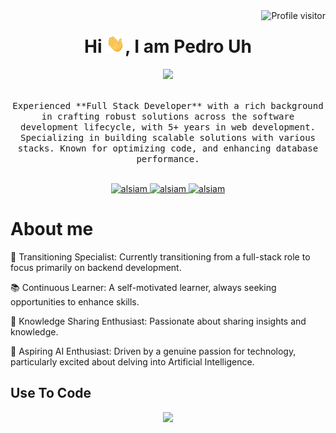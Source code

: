 

<a href="https://komarev.com/ghpvc/?username=alsiam">
  <img align="right" src="https://komarev.com/ghpvc/?username=da2software&label=Visitors&color=0e75b6&style=flat" alt="Profile visitor" />
</a>


<h1 align="center">Hi <img src="https://raw.githubusercontent.com/ABSphreak/ABSphreak/master/gifs/Hi.gif" width="30px">, I am Pedro Uh</h1>
<p align="center">
  <a href="https://github.com/Ratheshan03/readme-typing-svg"><img src="https://readme-typing-svg.herokuapp.com?lines=Full+Stack+Developer;Computer+Science+Engineer;Software+Architecture;&center=true&width=500&height=50"></a>
</p>


<p align="center"> 
  <samp>
    <br>
    Experienced **Full Stack Developer** with a rich background in crafting robust solutions across the software development lifecycle, with 5+ years in web development. Specializing in building scalable solutions with various stacks. Known for optimizing code, and enhancing database performance.
    <br>
    <br>
  </samp>
</p>

<p align="center">
 <a href="https://www.youtube.com/channel/UCzlcSZqb-p7aO51pijYRehQ" target="blank">
  <img src="https://img.shields.io/badge/Youtube-DC143C?style=for-the-badge&logo=youtube&logoColor=white" alt="alsiam" />
 </a>
 <a href="https://www.linkedin.com/in/pedrouh" target="_blank">
  <img src="https://img.shields.io/badge/LinkedIn-0077B5?style=for-the-badge&logo=linkedin&logoColor=white" alt="alsiam"/>
 </a>
 <a href="https://www.instagram.com/dados_07/" target="_blank">
  <img src="https://img.shields.io/badge/Instagram-fe4164?style=for-the-badge&logo=instagram&logoColor=white" alt="alsiam" />
 </a> 
</p>

# About me
 
<p>🔄 Transitioning Specialist: Currently transitioning from a full-stack role to focus primarily on backend development.</p>
<p>📚 Continuous Learner: A self-motivated learner, always seeking opportunities to enhance skills.</p>
<p>🤝 Knowledge Sharing Enthusiast: Passionate about sharing insights and knowledge.</p>
<p>🚀 Aspiring AI Enthusiast: Driven by a genuine passion for technology, particularly excited about delving into Artificial Intelligence.</p>

## Use To Code

<p align="center">
<a href="https://skillicons.dev">
<img src="https://skillicons.dev/icons?i=py,django,flask,tensorflow,nodejs,express,go,bash,selenium,mongodb,mysql,postgresql,sqlite,html,css,js,ts,react,vue,docker,linux,git,github,vscode,figma,postman,firebase,vite,bootstrap,arduino,svelte,unity,aws&perline=11" />
</a>
</p>

<br/>
